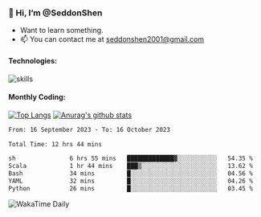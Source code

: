 ### 👋 Hi, I’m @SeddonShen
- Want to learn something.
- 📫 You can contact me at seddonshen2001@gmail.com

#### Technologies:

![skills](https://skillicons.dev/icons?i=scala,js,html,css,bootstrap,jquery,c,cpp,cloudflare,django,docker,flask,git,github,githubactions,linux,latex,mysql,nodejs,ps,php,pr,py,raspberrypi,redis,unreal,v,vscode,vue,bash)

#### Monthly Coding:
[![Top Langs](https://github-readme-stats.vercel.app/api/top-langs?username=seddonshen&show_icons=true&locale=en&layout=compact&hide=html&langs_count=8)](https://github.com/SeddonShen/)
[![Anurag's github stats](https://github-readme-stats.vercel.app/api?username=SeddonShen&count_private=true&show_icons=true)](https://github.com/anuraghazra/github-readme-stats)
<!--START_SECTION:waka-->

```txt
From: 16 September 2023 - To: 16 October 2023

Total Time: 12 hrs 44 mins

sh               6 hrs 55 mins   █████████████▓░░░░░░░░░░░   54.35 %
Scala            1 hr 44 mins    ███▒░░░░░░░░░░░░░░░░░░░░░   13.62 %
Bash             34 mins         █░░░░░░░░░░░░░░░░░░░░░░░░   04.56 %
YAML             32 mins         █░░░░░░░░░░░░░░░░░░░░░░░░   04.26 %
Python           26 mins         █░░░░░░░░░░░░░░░░░░░░░░░░   03.45 %
```

<!--END_SECTION:waka-->

![WakaTime Daily](https://wakatime.com/share/@seddon2001/61a7e342-5f12-4fea-bf92-1fac161e97d6.svg)
<!---
SeddonShen/SeddonShen is a ✨ special ✨ repository because its `README.md` (this file) appears on your GitHub profile.
You can click the Preview link to take a look at your changes.
--->
